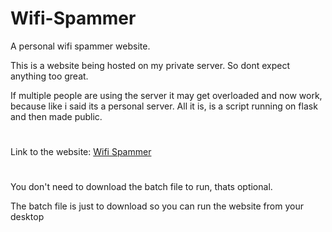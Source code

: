 # Wifi-Spammer
A personal wifi spammer website.

This is a website being hosted on my private server. So dont expect anything too great.

If multiple people are using the server it may get overloaded and now work, because like i said its a personal server. All it is, is a script running on flask and then made public.
#

Link to the website: [Wifi Spammer](https://faef-2600-1700-c3d0-89e0-00-30.ngrok.io/)

#
You don't need to download the batch file to run, thats optional.

The batch file is just to download so you can run the website from your desktop
